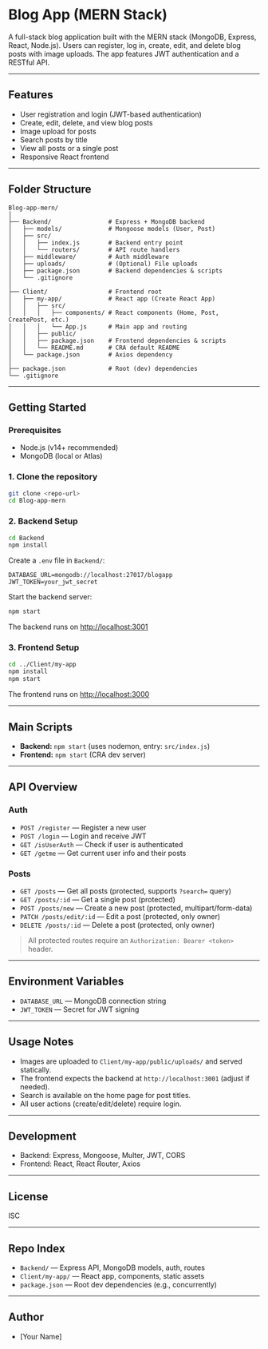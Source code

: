 # Blog App (MERN Stack)

A full-stack blog application built with the MERN stack (MongoDB, Express, React, Node.js). Users can register, log in, create, edit, and delete blog posts with image uploads. The app features JWT authentication and a RESTful API.

---

## Features
- User registration and login (JWT-based authentication)
- Create, edit, delete, and view blog posts
- Image upload for posts
- Search posts by title
- View all posts or a single post
- Responsive React frontend

---

## Folder Structure

```
Blog-app-mern/
│
├── Backend/                # Express + MongoDB backend
│   ├── models/             # Mongoose models (User, Post)
│   ├── src/
│   │   ├── index.js        # Backend entry point
│   │   └── routers/        # API route handlers
│   ├── middleware/         # Auth middleware
│   ├── uploads/            # (Optional) File uploads
│   ├── package.json        # Backend dependencies & scripts
│   └── .gitignore
│
├── Client/                 # Frontend root
│   ├── my-app/             # React app (Create React App)
│   │   ├── src/
│   │   │   ├── components/ # React components (Home, Post, CreatePost, etc.)
│   │   │   └── App.js      # Main app and routing
│   │   ├── public/
│   │   ├── package.json    # Frontend dependencies & scripts
│   │   └── README.md       # CRA default README
│   └── package.json        # Axios dependency
│
├── package.json            # Root (dev) dependencies
└── .gitignore
```

---

## Getting Started

### Prerequisites
- Node.js (v14+ recommended)
- MongoDB (local or Atlas)

### 1. Clone the repository
```bash
git clone <repo-url>
cd Blog-app-mern
```

### 2. Backend Setup
```bash
cd Backend
npm install
```

Create a `.env` file in `Backend/`:
```
DATABASE_URL=mongodb://localhost:27017/blogapp
JWT_TOKEN=your_jwt_secret
```

Start the backend server:
```bash
npm start
```
The backend runs on [http://localhost:3001](http://localhost:3001)

### 3. Frontend Setup
```bash
cd ../Client/my-app
npm install
npm start
```
The frontend runs on [http://localhost:3000](http://localhost:3000)

---

## Main Scripts
- **Backend:** `npm start` (uses nodemon, entry: `src/index.js`)
- **Frontend:** `npm start` (CRA dev server)

---

## API Overview

### Auth
- `POST /register` — Register a new user
- `POST /login` — Login and receive JWT
- `GET /isUserAuth` — Check if user is authenticated
- `GET /getme` — Get current user info and their posts

### Posts
- `GET /posts` — Get all posts (protected, supports `?search=` query)
- `GET /posts/:id` — Get a single post (protected)
- `POST /posts/new` — Create a new post (protected, multipart/form-data)
- `PATCH /posts/edit/:id` — Edit a post (protected, only owner)
- `DELETE /posts/:id` — Delete a post (protected, only owner)

> All protected routes require an `Authorization: Bearer <token>` header.

---

## Environment Variables
- `DATABASE_URL` — MongoDB connection string
- `JWT_TOKEN` — Secret for JWT signing

---

## Usage Notes
- Images are uploaded to `Client/my-app/public/uploads/` and served statically.
- The frontend expects the backend at `http://localhost:3001` (adjust if needed).
- Search is available on the home page for post titles.
- All user actions (create/edit/delete) require login.

---

## Development
- Backend: Express, Mongoose, Multer, JWT, CORS
- Frontend: React, React Router, Axios

---

## License
ISC

---

## Repo Index
- `Backend/` — Express API, MongoDB models, auth, routes
- `Client/my-app/` — React app, components, static assets
- `package.json` — Root dev dependencies (e.g., concurrently)

---

## Author
- [Your Name] 